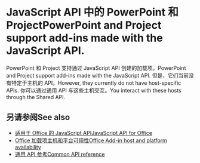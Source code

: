 # <a name="powerpoint-and-project-in-the-javascript-api"></a><span data-ttu-id="a80ef-101">JavaScript API 中的 PowerPoint 和 Project</span><span class="sxs-lookup"><span data-stu-id="a80ef-101">PowerPoint and Project support add-ins made with the JavaScript API.</span></span>

<span data-ttu-id="a80ef-102">PowerPoint 和 Project 支持通过 JavaScript API 创建的加载项。</span><span class="sxs-lookup"><span data-stu-id="a80ef-102">PowerPoint and Project support add-ins made with the JavaScript API.</span></span> <span data-ttu-id="a80ef-103">但是，它们当前没有特定于主机的 API。</span><span class="sxs-lookup"><span data-stu-id="a80ef-103">However, they currently do not have host-specific APIs.</span></span> <span data-ttu-id="a80ef-104">你可以通过通用 API 与这些主机交互。</span><span class="sxs-lookup"><span data-stu-id="a80ef-104">You interact with these hosts through the Shared API.</span></span> 

## <a name="see-also"></a><span data-ttu-id="a80ef-105">另请参阅</span><span class="sxs-lookup"><span data-stu-id="a80ef-105">See also</span></span>

- [<span data-ttu-id="a80ef-106">适用于 Office 的 JavaScript API</span><span class="sxs-lookup"><span data-stu-id="a80ef-106">JavaScript API for Office</span></span>](/office/dev/add-ins/reference/javascript-api-for-office)
- [<span data-ttu-id="a80ef-107">Office 加载项主机和平台可用性</span><span class="sxs-lookup"><span data-stu-id="a80ef-107">Office Add-in host and platform availability</span></span>](https://docs.microsoft.com/office/dev/add-ins/overview/office-add-in-availability)
- [<span data-ttu-id="a80ef-108">通用 API 参考</span><span class="sxs-lookup"><span data-stu-id="a80ef-108">Common API reference</span></span>](/javascript/api/overview/office)